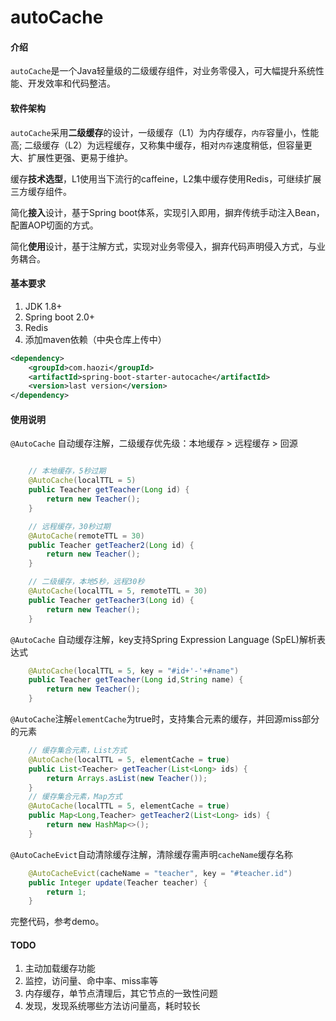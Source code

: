 # autoCache

#### 介绍
`autoCache`是一个Java轻量级的二级缓存组件，对业务零侵入，可大幅提升系统性能、开发效率和代码整洁。

#### 软件架构
`autoCache`采用**二级缓存**的设计，一级缓存（L1）为内存缓存，`内存`容量小，性能高; 二级缓存（L2）为远程缓存，又称集中缓存，相对`内存`速度稍低，但容量更大、扩展性更强、更易于维护。

缓存**技术选型**，L1使用当下流行的caffeine，L2集中缓存使用Redis，可继续扩展三方缓存组件。

简化**接入**设计，基于Spring boot体系，实现引入即用，摒弃传统手动注入Bean，配置AOP切面的方式。

简化**使用**设计，基于注解方式，实现对业务零侵入，摒弃代码声明侵入方式，与业务耦合。

#### 基本要求

1.  JDK 1.8+
2.  Spring boot 2.0+
3.  Redis
4.  添加maven依赖（中央仓库上传中）
```xml
<dependency>
    <groupId>com.haozi</groupId>
    <artifactId>spring-boot-starter-autocache</artifactId>
    <version>last version</version>
</dependency>
```

#### 使用说明
`@AutoCache` 自动缓存注解，二级缓存优先级：本地缓存 > 远程缓存 > 回源

```java

    // 本地缓存，5秒过期
    @AutoCache(localTTL = 5)
    public Teacher getTeacher(Long id) {
        return new Teacher();
    }

    // 远程缓存，30秒过期
    @AutoCache(remoteTTL = 30)
    public Teacher getTeacher2(Long id) {
        return new Teacher();
    }

    // 二级缓存，本地5秒，远程30秒
    @AutoCache(localTTL = 5, remoteTTL = 30)
    public Teacher getTeacher3(Long id) {
        return new Teacher();
    }

```
`@AutoCache` 自动缓存注解，key支持Spring Expression Language (SpEL)解析表达式
```java
    @AutoCache(localTTL = 5, key = "#id+'-'+#name")
    public Teacher getTeacher(Long id,String name) {
        return new Teacher();
    }

```
`@AutoCache`注解`elementCache`为true时，支持集合元素的缓存，并回源miss部分的元素

```java
    // 缓存集合元素，List方式
    @AutoCache(localTTL = 5, elementCache = true)
    public List<Teacher> getTeacher(List<Long> ids) {
        return Arrays.asList(new Teacher());
    }
    // 缓存集合元素，Map方式
    @AutoCache(localTTL = 5, elementCache = true)
    public Map<Long,Teacher> getTeacher2(List<Long> ids) {
        return new HashMap<>();
    }

```

`@AutoCacheEvict`自动清除缓存注解，清除缓存需声明`cacheName`缓存名称

```java
    @AutoCacheEvict(cacheName = "teacher", key = "#teacher.id")
    public Integer update(Teacher teacher) {
        return 1;
    }

```


完整代码，参考demo。

#### TODO 
1. 主动加载缓存功能
2. 监控，访问量、命中率、miss率等
3. 内存缓存，单节点清理后，其它节点的一致性问题
4. 发现，发现系统哪些方法访问量高，耗时较长


 